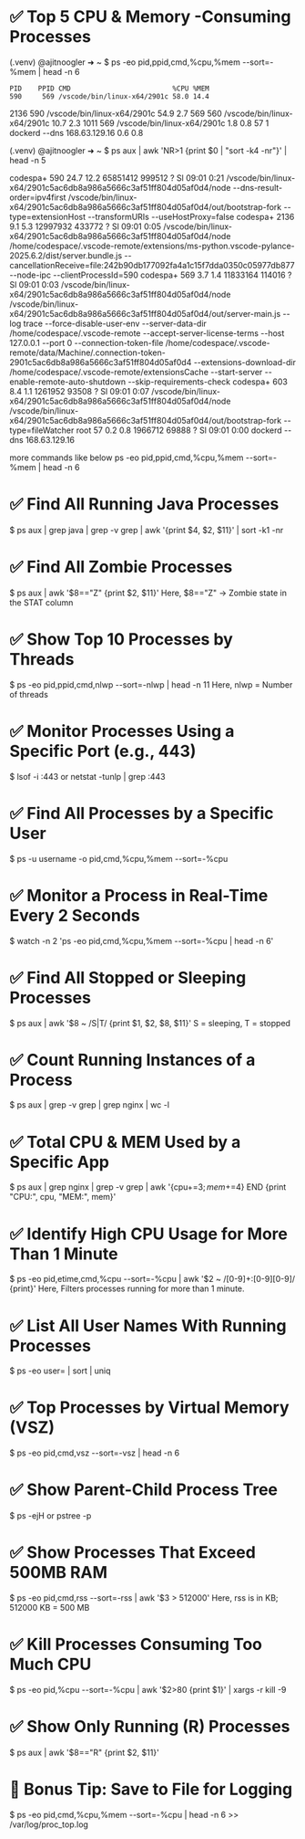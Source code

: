 # ✅ Top 5 CPU & Memory -Consuming Processes

(.venv) @ajitnoogler ➜ ~ $  ps -eo pid,ppid,cmd,%cpu,%mem --sort=-%mem | head -n 6

    PID    PPID CMD                         %CPU %MEM
    590     569 /vscode/bin/linux-x64/2901c 58.0 14.4
   2136     590 /vscode/bin/linux-x64/2901c 54.9  2.7
    569     560 /vscode/bin/linux-x64/2901c 10.7  2.3
   1011     569 /vscode/bin/linux-x64/2901c  1.8  0.8
     57       1 dockerd --dns 168.63.129.16  0.6  0.8



(.venv) @ajitnoogler ➜ ~ $ ps aux | awk 'NR>1 {print $0 | "sort -k4 -nr"}' | head -n 5

codespa+     590 24.7 12.2 65851412 999512 ?     Sl   09:01   0:21 /vscode/bin/linux-x64/2901c5ac6db8a986a5666c3af51ff804d05af0d4/node --dns-result-order=ipv4first /vscode/bin/linux-x64/2901c5ac6db8a986a5666c3af51ff804d05af0d4/out/bootstrap-fork --type=extensionHost --transformURIs --useHostProxy=false
codespa+    2136  9.1  5.3 12997932 433772 ?     Sl   09:01   0:05 /vscode/bin/linux-x64/2901c5ac6db8a986a5666c3af51ff804d05af0d4/node /home/codespace/.vscode-remote/extensions/ms-python.vscode-pylance-2025.6.2/dist/server.bundle.js --cancellationReceive=file:242b90db177092fa4a1c15f7dda0350c05977db877 --node-ipc --clientProcessId=590
codespa+     569  3.7  1.4 11833164 114016 ?     Sl   09:01   0:03 /vscode/bin/linux-x64/2901c5ac6db8a986a5666c3af51ff804d05af0d4/node /vscode/bin/linux-x64/2901c5ac6db8a986a5666c3af51ff804d05af0d4/out/server-main.js --log trace --force-disable-user-env --server-data-dir /home/codespace/.vscode-remote --accept-server-license-terms --host 127.0.0.1 --port 0 --connection-token-file /home/codespace/.vscode-remote/data/Machine/.connection-token-2901c5ac6db8a986a5666c3af51ff804d05af0d4 --extensions-download-dir /home/codespace/.vscode-remote/extensionsCache --start-server  --enable-remote-auto-shutdown --skip-requirements-check
codespa+     603  8.4  1.1 1261952 93508 ?       Sl   09:01   0:07 /vscode/bin/linux-x64/2901c5ac6db8a986a5666c3af51ff804d05af0d4/node /vscode/bin/linux-x64/2901c5ac6db8a986a5666c3af51ff804d05af0d4/out/bootstrap-fork --type=fileWatcher
root          57  0.2  0.8 1966712 69888 ?       Sl   09:01   0:00 dockerd --dns 168.63.129.16



more commands like below
ps -eo pid,ppid,cmd,%cpu,%mem --sort=-%mem | head -n 6 


# ✅ Find All Running Java Processes
$ ps aux | grep java | grep -v grep | awk '{print $4, $2, $11}' | sort -k1 -nr

# ✅ Find All Zombie Processes
$ ps aux | awk '$8=="Z" {print $2, $11}'
Here, $8=="Z" → Zombie state in the STAT column

# ✅  Show Top 10 Processes by Threads
$ ps -eo pid,ppid,cmd,nlwp --sort=-nlwp | head -n 11
Here, nlwp = Number of threads

# ✅ Monitor Processes Using a Specific Port (e.g., 443)
$ lsof -i :443  or  netstat -tunlp | grep :443

# ✅ Find All Processes by a Specific User
$ ps -u username -o pid,cmd,%cpu,%mem --sort=-%cpu

# ✅ Monitor a Process in Real-Time Every 2 Seconds
$ watch -n 2 'ps -eo pid,cmd,%cpu,%mem --sort=-%cpu | head -n 6'

# ✅ Find All Stopped or Sleeping Processes
$ ps aux | awk '$8 ~ /S|T/ {print $1, $2, $8, $11}'
S = sleeping, T = stopped

# ✅ Count Running Instances of a Process
$ ps aux | grep -v grep | grep nginx | wc -l

# ✅ Total CPU & MEM Used by a Specific App
$ ps aux | grep nginx | grep -v grep | awk '{cpu+=$3; mem+=$4} END {print "CPU:", cpu, "MEM:", mem}'

# ✅ Identify High CPU Usage for More Than 1 Minute
$ ps -eo pid,etime,cmd,%cpu --sort=-%cpu | awk '$2 ~ /[0-9]+:[0-9][0-9]/ {print}'
Here, Filters processes running for more than 1 minute.

# ✅ List All User Names With Running Processes
$ ps -eo user= | sort | uniq

# ✅ Top Processes by Virtual Memory (VSZ)
$ ps -eo pid,cmd,vsz --sort=-vsz | head -n 6

# ✅ Show Parent-Child Process Tree
$ ps -ejH or pstree -p

# ✅ Show Processes That Exceed 500MB RAM
$ ps -eo pid,cmd,rss --sort=-rss | awk '$3 > 512000'
Here, rss is in KB; 512000 KB = 500 MB

# ✅ Kill Processes Consuming Too Much CPU
$ ps -eo pid,%cpu --sort=-%cpu | awk '$2>80 {print $1}' | xargs -r kill -9

# ✅ Show Only Running (R) Processes
$ ps aux | awk '$8=="R" {print $2, $11}'

# 🔧 Bonus Tip: Save to File for Logging
$ ps -eo pid,cmd,%cpu,%mem --sort=-%cpu | head -n 6 >> /var/log/proc_top.log

